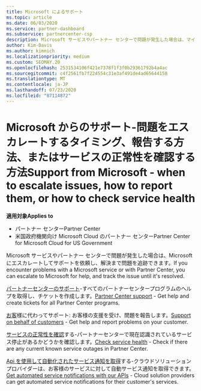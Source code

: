 ```yaml
---
title: Microsoft によるサポート
ms.topic: article
ms.date: 06/03/2020
ms.service: partner-dashboard
ms.subservice: partnercenter-csp
description: Microsoft サービスやパートナー センターで問題が発生した場合は、マイクロソフトにエスカレートしてサポートを依頼し、解決まで問題を追跡できます。
author: Kim-Davis
ms.author: kimnich
ms.localizationpriority: medium
ms.custom: SEOMAY.20
ms.openlocfilehash: 2531534106f421e7378f1f3f0b29361792b4a4ac
ms.sourcegitcommit: c4f2561fb7f224554c31e3af491de4ad65644158
ms.translationtype: MT
ms.contentlocale: ja-JP
ms.lasthandoff: 07/23/2020
ms.locfileid: "87114872"
---
```

# <a name="support-from-microsoft---when-to-escalate-issues-how-to-report-them-or-how-to-check-service-health"></a><span data-ttu-id="9f520-103">Microsoft からのサポート-問題をエスカレートするタイミング、報告する方法、またはサービスの正常性を確認する方法</span><span class="sxs-lookup"><span data-stu-id="9f520-103">Support from Microsoft - when to escalate issues, how to report them, or how to check service health</span></span>

<span data-ttu-id="9f520-104">**適用対象**</span><span class="sxs-lookup"><span data-stu-id="9f520-104">**Applies to**</span></span>

- <span data-ttu-id="9f520-105">パートナー センター</span><span class="sxs-lookup"><span data-stu-id="9f520-105">Partner Center</span></span>
- <span data-ttu-id="9f520-106">米国政府機関向け Microsoft Cloud のパートナー センター</span><span class="sxs-lookup"><span data-stu-id="9f520-106">Partner Center for Microsoft Cloud for US Government</span></span>

<span data-ttu-id="9f520-107">Microsoft サービスやパートナー センターで問題が発生した場合は、Microsoft にエスカレートしてサポートを依頼し、解決まで問題を追跡できます。</span><span class="sxs-lookup"><span data-stu-id="9f520-107">If you encounter problems with a Microsoft service or with Partner Center, you can escalate to Microsoft for help, and track the issue until it's resolved.</span></span>

<span data-ttu-id="9f520-108">[パートナーセンターのサポート](report-problems-with-partner-center.md)-すべてのパートナーセンタープログラムのヘルプを取得し、チケットを作成します。</span><span class="sxs-lookup"><span data-stu-id="9f520-108">[Partner Center support](report-problems-with-partner-center.md) - Get help and create tickets for all Partner Center programs.</span></span>

<span data-ttu-id="9f520-109">[お客](report-problems-on-behalf-of-a-customer.md)様に代わってサポート: お客様の支援を受け、問題を報告します。</span><span class="sxs-lookup"><span data-stu-id="9f520-109">[Support on behalf of customers](report-problems-on-behalf-of-a-customer.md) - Get help and report problems on your customer.</span></span>

<span data-ttu-id="9f520-110">[サービスの正常性を確認](check-service-health.md)する-パートナーセンターで現在認識されているサービス停止があるかどうかを確認します。</span><span class="sxs-lookup"><span data-stu-id="9f520-110">[Check service health](check-service-health.md) - Check if there are any current known service outages in Partner Center.</span></span>

<span data-ttu-id="9f520-111">[Api を使用して自動化されたサービス通知を取得](get-automated-service-notifications-with-our-apis.md)する-クラウドソリューションプロバイダーは、お客様のサービスに対して自動サービス通知を取得できます。</span><span class="sxs-lookup"><span data-stu-id="9f520-111">[Get automated service notifications with our APIs](get-automated-service-notifications-with-our-apis.md) - Cloud solution providers can get automated service notifications for their customer's services.</span></span>


 

 



